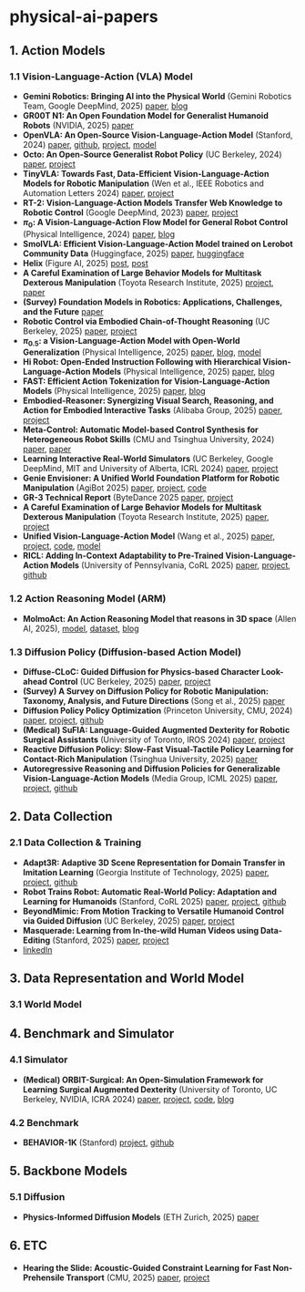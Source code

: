 # physical-ai-papers

## 1. Action Models

### 1.1 Vision-Language-Action (VLA) Model

- **Gemini Robotics: Bringing AI into the Physical World** (Gemini Robotics Team, Google DeepMind, 2025)
[paper](https://arxiv.org/pdf/2503.20020), [blog](https://deepmind.google/discover/blog/gemini-robotics-brings-ai-into-the-physical-world/)
- **GR00T N1: An Open Foundation Model for Generalist Humanoid Robots** (NVIDIA, 2025) [paper](https://d1qx31qr3h6wln.cloudfront.net/publications/GR00T_1_Whitepaper.pdf)
- **OpenVLA: An Open-Source Vision-Language-Action Model** (Stanford, 2024) [paper](https://arxiv.org/pdf/2406.09246), [github](https://github.com/openvla/openvla), [project](https://openvla.github.io/), [model](https://huggingface.co/openvla)
- **Octo: An Open-Source Generalist Robot Policy** (UC Berkeley, 2024) [paper](https://arxiv.org/pdf/2405.12213v2), [project](https://octo-models.github.io/)
- **TinyVLA: Towards Fast, Data-Efficient Vision-Language-Action Models for Robotic Manipulation** (Wen et al., IEEE Robotics and Automation Letters 2024) [paper](https://arxiv.org/pdf/2409.12514), [project](https://tiny-vla.github.io/)
- **RT-2: Vision-Language-Action Models Transfer Web Knowledge to Robotic Control** (Google DeepMind, 2023) [paper](https://arxiv.org/pdf/2307.15818), [project](https://deepmind.google/discover/blog/rt-2-new-model-translates-vision-and-language-into-action/)
- **$\pi_0$: A Vision-Language-Action Flow Model for General Robot Control** (Physical Intelligence, 2024) [paper](https://www.physicalintelligence.company/download/pi0.pdf), [blog](https://www.physicalintelligence.company/blog/pi0)
- **SmolVLA: Efficient Vision-Language-Action Model trained on Lerobot Community Data** (Huggingface, 2025) [paper](https://arxiv.org/pdf/2506.01844), [huggingface](https://huggingface.co/blog/smolvla)
- **Helix** (Figure AI, 2025) [post](https://www.figure.ai/news/helix), [post](https://www.figure.ai/news/scaling-helix-logistics)
- **A Careful Examination of Large Behavior Models for Multitask Dexterous Manipulation** (Toyota Research Institute, 2025) [project](https://toyotaresearchinstitute.github.io/lbm1/), [paper](https://arxiv.org/pdf/2507.05331)
- **(Survey) Foundation Models in Robotics: Applications, Challenges, and the Future** [paper](https://arxiv.org/pdf/2312.07843)
- **Robotic Control via Embodied Chain-of-Thought Reasoning** (UC Berkeley, 2025) [paper](https://arxiv.org/pdf/2407.08693), [project](https://embodied-cot.github.io/)
- **$π_{0.5}$: a Vision-Language-Action Model with Open-World Generalization** (Physical Intelligence, 2025) [paper](https://www.physicalintelligence.company/download/pi05.pdf), [blog](https://www.physicalintelligence.company/blog/pi05), [model](https://huggingface.co/Embodied-CoT)
- **Hi Robot: Open-Ended Instruction Following with Hierarchical Vision-Language-Action Models** (Physical Intelligence, 2025) [paper](https://www.physicalintelligence.company/blog/pi05), [blog](https://www.pi.website/research/hirobot)
- **FAST: Efficient Action Tokenization for Vision-Language-Action Models** (Physical Intelligence, 2025) [paper](https://arxiv.org/pdf/2501.09747), [blog](https://www.pi.website/research/fast)
- **Embodied-Reasoner: Synergizing Visual Search, Reasoning, and Action for Embodied Interactive Tasks** (Alibaba Group, 2025) [paper](https://arxiv.org/pdf/2503.21696), [project](https://embodied-reasoner.github.io/)
- **Meta-Control: Automatic Model-based Control Synthesis for Heterogeneous Robot Skills** (CMU and Tsinghua University, 2024) [paper](https://arxiv.org/pdf/2405.11380), [paper](https://meta-control-paper.github.io/)
- **Learning Interactive Real-World Simulators** (UC Berkeley, Google DeepMind, MIT and University of Alberta, ICRL 2024) [paper](https://arxiv.org/pdf/2310.06114), [project](https://universal-simulator.github.io/unisim/)
- **Genie Envisioner: A Unified World Foundation Platform for Robotic Manipulation** (AgiBot 2025) [paper](https://arxiv.org/pdf/2508.05635), [project](https://genie-envisioner.github.io/), [code](https://github.com/AgibotTech/Genie-Envisioner)
- **GR-3 Technical Report** (ByteDance 2025 [paper](https://arxiv.org/pdf/2507.15493), [project](https://seed.bytedance.com/en/GR3)
- **A Careful Examination of Large Behavior Models for Multitask Dexterous Manipulation** (Toyota Research Institute, 2025) [paper](https://arxiv.org/pdf/2507.05331), [project](https://toyotaresearchinstitute.github.io/lbm1/)
- **Unified Vision-Language-Action Model** (Wang et al., 2025) [paper](https://arxiv.org/pdf/2506.19850), [project](https://robertwyq.github.io/univla.github.io/), [code](https://github.com/baaivision/UniVLA), [model](https://huggingface.co/Yuqi1997/UniVLA)
- **RICL: Adding In-Context Adaptability to Pre-Trained Vision-Language-Action Models** (University of Pennsylvania, CoRL 2025) [paper](https://arxiv.org/pdf/2508.02062), [project](https://ricl-vla.github.io/), [github](https://github.com/ricl-vla/ricl_openpi)

### 1.2 Action Reasoning Model (ARM)

- **MolmoAct: An Action Reasoning Model that reasons in 3D space** (Allen AI, 2025), [model](https://huggingface.co/collections/allenai/molmoact-689697591a3936fba38174d7), [dataset](https://huggingface.co/collections/allenai/molmoact-data-mixture-6897e583e13b6c2cf3ea2b80), [blog](https://allenai.org/blog/molmoact)

### 1.3 Diffusion Policy (Diffusion-based Action Model)

- **Diffuse-CLoC: Guided Diffusion for Physics-based Character Look-ahead Control** (UC Berkeley, 2025) [paper](https://arxiv.org/pdf/2503.11801), [project](https://diffusecloc.github.io/website/)
- **(Survey) A Survey on Diffusion Policy for Robotic Manipulation: Taxonomy, Analysis, and Future Directions** (Song et al., 2025) [paper](https://d197for5662m48.cloudfront.net/documents/publicationstatus/252556/preprint_pdf/ff7315a28c7f1f75d985389927fcb645.pdf)
- **Diffusion Policy Policy Optimization** (Princeton University, CMU, 2024) [paper](https://arxiv.org/pdf/2409.00588), [project](https://diffusion-ppo.github.io/), [github](https://github.com/irom-princeton/dppo)
- **(Medical) SuFIA: Language-Guided Augmented Dexterity for Robotic Surgical Assistants** (University of Toronto, IROS 2024) [paper](https://arxiv.org/pdf/2405.05226), [project](https://orbit-surgical.github.io/sufia/)
- **Reactive Diffusion Policy: Slow-Fast Visual-Tactile Policy Learning for Contact-Rich Manipulation** (Tsinghua University, 2025) [paper](https://arxiv.org/pdf/2503.02881)
- **Autoregressive Reasoning and Diffusion Policies for Generalizable Vision-Language-Action Models** (Media Group, ICML 2025) [paper](https://arxiv.org/pdf/2412.03293), [project](https://diffusion-vla.github.io), [github](https://github.com/juruobenruo/DexVLA)

## 2. Data Collection

### 2.1 Data Collection & Training

- **Adapt3R: Adaptive 3D Scene Representation for Domain Transfer in Imitation Learning** (Georgia Institute of Technology, 2025) [paper](https://arxiv.org/abs/2503.04877), [project](http://www.pair.toronto.edu/Adapt3R/), [github](https://github.com/pairlab/Adapt3R)
- **Robot Trains Robot: Automatic Real-World Policy: Adaptation and Learning for Humanoids** (Stanford, CoRL 2025) [paper](https://robot-trains-robot.github.io/rtr.pdf), [project](https://robot-trains-robot.github.io/), [github](https://github.com/hukz18/Robot-Trains-Robot)
- **BeyondMimic: From Motion Tracking to Versatile Humanoid Control via Guided Diffusion** (UC Berkeley, 2025) [paper](https://arxiv.org/pdf/2508.08241), [project](https://beyondmimic.github.io/)
- **Masquerade: Learning from In-the-wild Human Videos using Data-Editing** (Stanford, 2025) [paper](https://arxiv.org/pdf/2508.09976), [project](https://masquerade-robot.github.io/)
- [linkedIn](https://www.linkedin.com/posts/ilir-aliu_robotics-has-a-billion-dollar-failure-problem-activity-7360558587842039809-I7cA?utm_source=share&utm_medium=member_desktop&rcm=ACoAADiwsCgBQYl9HXlyHzfMMl7jL6de1VcuAqs)

## 3. Data Representation and World Model

### 3.1 World Model

## 4. Benchmark and Simulator

### 4.1 Simulator

- **(Medical) ORBIT-Surgical: An Open-Simulation Framework for Learning Surgical Augmented Dexterity** (University of Toronto, UC Berkeley, NVIDIA, ICRA 2024) [paper](https://arxiv.org/pdf/2404.16027), [project](https://orbit-surgical.github.io/), [code](https://github.com/orbit-surgical/orbit-surgical), [blog](https://blogs.nvidia.com/blog/orbit-surgical-robotics-research-icra/)

### 4.2 Benchmark

- **BEHAVIOR-1K** (Stanford) [project](https://behavior.stanford.edu/index.html#setup), [github](https://github.com/StanfordVL/BEHAVIOR-1K)

## 5. Backbone Models

### 5.1 Diffusion

- **Physics-Informed Diffusion Models** (ETH Zurich, 2025) [paper](https://arxiv.org/pdf/2403.14404)

## 6. ETC

- **Hearing the Slide: Acoustic-Guided Constraint Learning for Fast Non-Prehensile Transport** (CMU, 2025) [paper](https://fast-non-prehensile.github.io/content/hearing_the_slide.pdf), [project](https://fast-non-prehensile.github.io/)
